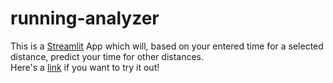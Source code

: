 # running-analyzer
 This is a [Streamlit](https://streamlit.io/) App which will, based on your entered time for a selected distance, predict your time for other distances.  
 Here's a [link](https://running-analyzer.streamlit.app/) if you want to try it out!
